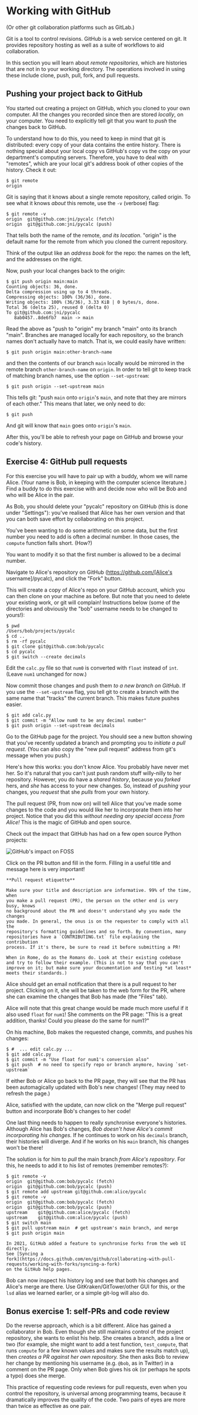 # Working with GitHub

(Or other git collaboration platforms such as GitLab.)

Git is a tool to control revisions. GitHub is a web service centered on git. It
provides repository hosting as well as a suite of workflows to aid
collaboration.

In this section you will learn about *remote repositories*, which are histories
that are not in to your working directory. The operations involved in using
these include clone, push, pull, fork, and pull requests.

## Pushing your project back to GitHub

You started out creating a project on GitHub, which you cloned to your
own computer. All the changes you recorded since then are stored
*locally*, on your computer. You need to explicitly tell git that you
want to *push* the changes back to GitHub.

To understand how to do this, you need to keep in mind that git is
distributed: every copy of your data contains the entire history. There
is nothing special about your local copy vs GitHub's copy vs the copy
on your department's computing servers. Therefore, you have to deal
with "remotes", which are your local git's address book of other copies
of the history. Check it out:

```console
$ git remote
origin
```

Git is saying that it knows about a single remote repository, called
origin. To see what it knows *about* this remote, use the `-v` (verbose)
flag:

```console
$ git remote -v
origin	git@github.com:jni/pycalc (fetch)
origin	git@github.com:jni/pycalc (push)
```

That tells both the name of the remote, *and its location*. "origin" is
the default name for the remote from which you cloned the current
repository.

Think of the output like an *address book* for the repo: the names on the
left, and the addresses on the right.

Now, push your local changes back to the origin:

```console
$ git push origin main:main
Counting objects: 36, done.
Delta compression using up to 4 threads.
Compressing objects: 100% (36/36), done.
Writing objects: 100% (36/36), 3.33 KiB | 0 bytes/s, done.
Total 36 (delta 25), reused 0 (delta 0)
To git@github.com:jni/pycalc
   8ab0457..8de6fb7  main -> main
```

Read the above as "push to "origin" my branch "main" onto its branch
"main". Branches are managed locally for each repository, so the branch names
don't actually have to match. That is, we could easily have written:

```console
$ git push origin main:other-branch-name
```

and then the contents of our branch `main` locally would be mirrored in the
remote branch `other-branch-name` on `origin`. In order to tell git to keep
track of matching branch names, use the option `--set-upstream`:

```console
$ git push origin --set-upstream main
```

This tells git: "push `main` onto `origin`'s `main`, and note that they are
mirrors of each other." This means that later, we only need to do:

```console
$ git push
```

And git will know that `main` goes onto `origin`'s `main`.

After this, you'll be able to refresh your page on GitHub and
browse your code's history.

## Exercise 4: GitHub pull requests

For this exercise you will have to pair up with a buddy, whom
we will name Alice. (Your name is Bob, in keeping with the computer
science literature.) Find a buddy to do this exercise with and decide now who
will be Bob and who will be Alice in the pair.

As Bob, you should delete your "pycalc" repository on GitHub (this is done
under "Settings"): you've realised that Alice has her
own version and that you can both save effort by collaborating on this project.

You've been wanting to do some arithmetic on some data, but the first
number you need to add is often a decimal number. In those cases, the
`compute` function falls short. (How?)

You want to modify it so that the first number is allowed to be a decimal
number.

Navigate to Alice's repository on GitHub
(https://github.com/[Alice's username]/pycalc), and click the "Fork"
button.

This will create a copy of Alice's repo on your GitHub account, which
you can then clone on your machine as before. But note that you need to
delete your existing work, or git will complain! Instructions below (some of
the directories and obviously the "bob" username needs to be changed to
yours!):

```console
$ pwd
/Users/bob/projects/pycalc
$ cd ..
$ rm -rf pycalc
$ git clone git@github.com:bob/pycalc
$ cd pycalc
$ git switch --create decimals
```

Edit the `calc.py` file so that `num0` is converted with `float`
instead of `int`. (Leave `num1` unchanged for now.)

Now commit those changes and push them *to a new branch on GitHub*. If you use
the `--set-upstream` flag, you tell git to create a branch with the same
name that "tracks" the current branch. This makes future pushes easier.

```console
$ git add calc.py
$ git commit -m "Allow num0 to be any decimal number"
$ git push origin --set-upstream decimals
```

Go to the GitHub page for the project. You should see a new button
showing that you've recently updated a branch and prompting you to
*initiate a pull request*. (You can also copy the "new pull request" address
from git's message when you push.)

Here's how this works: you don't know Alice. You probably have never met
her. So it's natural that you can't just push random stuff willy-nilly to her
repository. However, you do have a *shared history*, because you *forked* hers,
and *she* has access to your new changes. So, instead of *pushing* your
changes, you *request* that she *pulls* from your own history.

The pull request (PR, from now on) will tell Alice that you've made some
changes to the code and you would like her to incorporate them into
her project. Notice that you did this *without needing any special
access from Alice!* This is the magic of GitHub and open source.

Check out the impact that GitHub has had on a few open source Python projects:

![GitHub's impact on FOSS](images/gh.png)

Click on the PR button and fill in the form. Filling in a useful
title and message here is very important!

```{note}
**Pull request etiquette**

Make sure your title and description are informative. 99% of the time, when
you make a pull request (PR), the person on the other end is very busy, knows
no background about the PR and doesn't understand why you made the changes
you made. In general, the onus is on the requester to comply with all the
repository's formatting guidelines and so forth. By convention, many
repositories have a `CONTRIBUTING.txt` file explaining the contribution
process. If it's there, be sure to read it before submitting a PR!

When in Rome, do as the Romans do. Look at their existing codebase
and try to follow their example. (This is not to say that you can't
improve on it; but make sure your documentation and testing *at least*
meets their standards.)
```

Alice should get an email notification that there is a pull request to
her project. Clicking on it, she will be taken to the web form for the
PR, where she can examine the changes that Bob has made (the "Files" tab).

Alice will note that this great change would be made much more useful if it
also used `float` for `num1`! She comments on the
PR page: "This is a great addition, thanks! Could you please do the same for
num1?"

On his machine, Bob makes the requested change, commits, and pushes his changes:

```console
$ #  ... edit calc.py ...
$ git add calc.py
$ git commit -m "Use float for num1's conversion also"
$ git push  # no need to specify repo or branch anymore, having `set-upstream`
```

If either Bob or Alice go back to the PR page, they will see that the PR has
been automagically updated with Bob's new changes! (They may need to
refresh the page.)

Alice, satisfied with the update, can now click on the "Merge pull
request" button and incorporate Bob's changes to her code!

One last thing needs to happen to really synchronise everyone's histories.
Although Alice has Bob's changes, *Bob doesn't have Alice's commit
incorporating his changes.* If he continues to work on his `decimals` branch,
their histories will diverge. And if he works on his `main` branch, his
changes won't be there!

The solution is for him to *pull* the main branch *from Alice's repository*.
For this, he needs to add it to his list of remotes (remember remotes?):

```console
$ git remote -v
origin	git@github.com:bob/pycalc (fetch)
origin	git@github.com:bob/pycalc (push)
$ git remote add upstream git@github.com:alice/pycalc
$ git remote -v
origin	git@github.com:bob/pycalc (fetch)
origin	git@github.com:bob/pycalc (push)
upstream	git@github.com:alice/pycalc (fetch)
upstream	git@github.com:alice/pycalc (push)
$ git switch main
$ git pull upstream main  # get upstream's main branch, and merge
$ git push origin main
```

```{note}
In 2021, GitHub added a feature to synchronise forks from the web UI directly.
See [Syncing a
fork](https://docs.github.com/en/github/collaborating-with-pull-requests/working-with-forks/syncing-a-fork)
on the GitHub help pages.
```

Bob can now inspect his history log and see that both his changes and Alice's
merge are there. Use GitKraken/GitTower/other GUI for this, or the `lsd`
alias we learned earlier, or a simple git-log will also do.

## Bonus exercise 1: self-PRs and code review

Do the reverse approach, which is a bit different. Alice has gained a
collaborator in Bob. Even though she still maintains control of the project
repository, she wants to enlist his help. She creates a branch, adds a line or
two (for example, she might want to add a test function, `test_compute`, that
runs `compute` for a few known values and makes sure the results match up), then
*creates a PR against her own repository.* She then asks Bob to review her
change by mentioning his username (e.g. `@bob`, as in Twitter) in a comment on
the PR page. Only when Bob gives his ok (or perhaps he spots a typo) does she
merge.

This practice of requesting code reviews for pull requests, even when you
control the repository, is universal among programming teams, because it
dramatically improves the quality of the code. Two pairs of eyes are more than
twice as effective as one pair.
